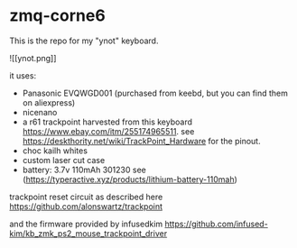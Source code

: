 # zmq-corne6

This is the repo for my "ynot" keyboard.

![[ynot.png]]

it uses:

- Panasonic EVQWGD001 (purchased from keebd, but you can find them on aliexpress)
- nicenano
- a r61 trackpoint harvested from this keyboard https://www.ebay.com/itm/255174965511.  see https://deskthority.net/wiki/TrackPoint_Hardware for the pinout.
- choc kailh whites
- custom laser cut case
- battery:  3.7v 110mAh 301230 see (https://typeractive.xyz/products/lithium-battery-110mah)

trackpoint reset circuit as described here https://github.com/alonswartz/trackpoint

and the firmware provided by infusedkim https://github.com/infused-kim/kb_zmk_ps2_mouse_trackpoint_driver
